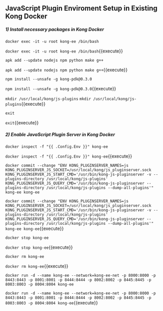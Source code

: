 ## JavaScript Plugin Enviroment Setup in Existing Kong Docker

##### 1) Install necessary packages in Kong Docker

``docker exec -it -u root kong-ee /bin/bash``

`docker exec -it -u root kong-ee /bin/bash`{{execute}}

``apk add --update nodejs npm python make g++``

`apk add --update nodejs npm python make g++`{{execute}}

``npm install --unsafe -g kong-pdk@0.3.0``

`npm install --unsafe -g kong-pdk@0.3.0`{{execute}}

``mkdir /usr/local/kong/js-plugins``
`mkdir /usr/local/kong/js-plugins`{{execute}}

``exit``

`exit`{{execute}}

##### 2) Enable JavaScript Plugin Server in Kong Docker

``docker inspect -f "{{ .Config.Env }}" kong-ee``

`docker inspect -f "{{ .Config.Env }}" kong-ee`{{execute}}

``docker commit --change "ENV KONG_PLUGINSERVER_NAMES=js KONG_PLUGINSERVER_JS_SOCKET=/usr/local/kong/js_pluginserver.sock KONG_PLUGINSERVER_JS_START_CMD='/usr/bin/kong-js-pluginserver -v --plugins-directory /usr/local/kong/js-plugins' KONG_PLUGINSERVER_JS_QUERY_CMD='/usr/bin/kong-js-pluginserver --plugins-directory /usr/local/kong/js-plugins --dump-all-plugins'" kong-ee kong-ee``

`docker commit --change "ENV KONG_PLUGINSERVER_NAMES=js KONG_PLUGINSERVER_JS_SOCKET=/usr/local/kong/js_pluginserver.sock KONG_PLUGINSERVER_JS_START_CMD='/usr/bin/kong-js-pluginserver -v --plugins-directory /usr/local/kong/js-plugins' KONG_PLUGINSERVER_JS_QUERY_CMD='/usr/bin/kong-js-pluginserver --plugins-directory /usr/local/kong/js-plugins --dump-all-plugins'" kong-ee kong-ee`{{execute}}

``docker stop kong-ee``

`docker stop kong-ee`{{execute}}

``docker rm kong-ee``

`docker rm kong-ee`{{execute}}

``docker run -d --name kong-ee --network=kong-ee-net -p 8000:8000 -p 8443:8443 -p 8001:8001 -p 8444:8444 -p 8002:8002 -p 8445:8445 -p 8003:8003 -p 8004:8004 kong-ee``

`docker run -d --name kong-ee --network=kong-ee-net -p 8000:8000 -p 8443:8443 -p 8001:8001 -p 8444:8444 -p 8002:8002 -p 8445:8445 -p 8003:8003 -p 8004:8004 kong-ee`{{execute}}